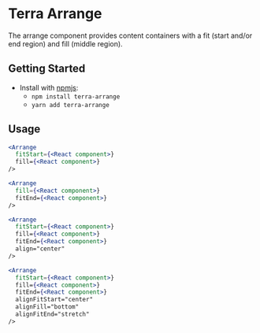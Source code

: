 # Terra Arrange

The arrange component provides content containers with a fit (start and/or end region) and fill (middle region).

## Getting Started

- Install with [npmjs](https://www.npmjs.com):
  - `npm install terra-arrange`
  - `yarn add terra-arrange`

## Usage

```jsx
<Arrange
  fitStart={<React component>}
  fill={<React component>}
/>

<Arrange
  fill={<React component>}
  fitEnd={<React component>}
/>

<Arrange
  fitStart={<React component>}
  fill={<React component>}
  fitEnd={<React component>}
  align="center"
/>

<Arrange
  fitStart={<React component>}
  fill={<React component>}
  fitEnd={<React component>}
  alignFitStart="center"
  alignFill="bottom"
  alignFitEnd="stretch"
/>
```
